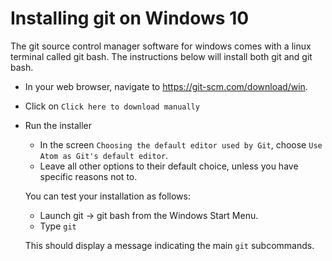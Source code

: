 # Installing git on Windows 10

The git source control manager software for windows comes with a linux terminal called git bash. The instructions below will install both git and git bash.

- In your web browser, navigate to <https://git-scm.com/download/win>.
- Click on `Click here to download manually`
- Run the installer
  + In the screen `Choosing the default editor used by Git`, choose `Use Atom as Git's default editor`.
  + Leave all other options to their default choice, unless you have specific reasons not to.

  You can test your installation as follows:

  - Launch git -> git bash from the Windows Start Menu.
  - Type `git`

  This should display a message indicating the main `git` subcommands.
